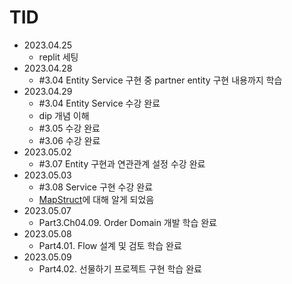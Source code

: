 # TID
- 2023.04.25
  - replit 세팅
- 2023.04.28
  - #3.04 Entity Service 구현 중 partner entity 구현 내용까지 학습
- 2023.04.29
  - #3.04 Entity Service 수강 완료
  - dip 개념 이해
  - #3.05 수강 완료
  - #3.06 수강 완료
- 2023.05.02
  - #3.07 Entity 구현과 연관관계 설정 수강 완료
- 2023.05.03
  - #3.08 Service 구현 수강 완료
  - [MapStruct](https://mapstruct.org)에 대해 알게 되었음 
- 2023.05.07
  - Part3.Ch04.09. Order Domain 개발 학습 완료
- 2023.05.08
  - Part4.01. Flow 설계 및 검토 학습 완료
- 2023.05.09
  - Part4.02. 선물하기 프로젝트 구현 학습 완료
